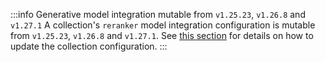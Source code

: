 :::info Generative model integration mutable from `v1.25.23`, `v1.26.8` and `v1.27.1`
A collection's `reranker` model integration configuration is mutable from `v1.25.23`, `v1.26.8` and `v1.27.1`. See [this section](/weaviate/manage-data/collections#update-the-reranker-model-integration) for details on how to update the collection configuration.
:::
